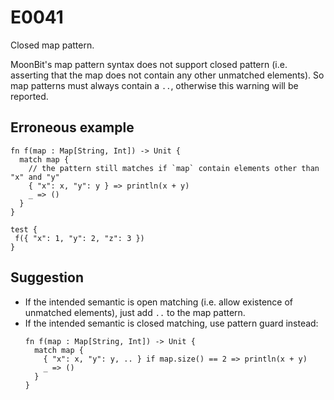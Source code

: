 # E0041

Closed map pattern.

MoonBit's map pattern syntax does not support closed pattern
(i.e. asserting that the map does not contain any other unmatched elements).
So map patterns must always contain a `..`, otherwise this warning will be reported.

## Erroneous example
```moonbit
fn f(map : Map[String, Int]) -> Unit {
  match map {
    // the pattern still matches if `map` contain elements other than "x" and "y"
    { "x": x, "y": y } => println(x + y)
    _ => ()
  }
}

test {
 f({ "x": 1, "y": 2, "z": 3 })
}
```

## Suggestion
- If the intended semantic is open matching (i.e. allow existence of unmatched elements),
  just add `..` to the map pattern.
- If the intended semantic is closed matching, use pattern guard instead:
    ```moonbit
    fn f(map : Map[String, Int]) -> Unit {
      match map {
        { "x": x, "y": y, .. } if map.size() == 2 => println(x + y)
        _ => ()
      }
    }
    ```
